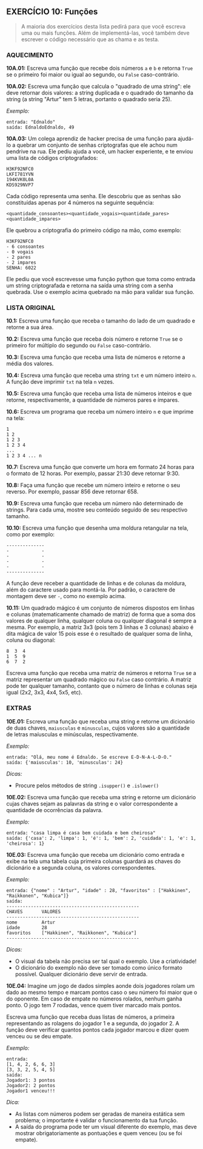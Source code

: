 ## EXERCÍCIO 10: Funções

> A maioria dos exercícios desta lista pedirá para que você escreva uma ou mais funções. Além de implementá-las, você também deve escrever o código necessário que as chama e as testa.

### AQUECIMENTO

**10A.01:** Escreva uma função que recebe dois números ```a``` e ```b``` e retorna ```True``` se o primeiro foi maior ou igual ao segundo, ou ```False``` caso-contrário.

**10A.02:** Escreva uma função que calcula o "quadrado de uma string": ele deve retornar dois valores: a string duplicada e o quadrado do tamanho da string (a string "Artur" tem 5 letras, portanto o quadrado seria 25).

_Exemplo:_

```
entrada: "Ednaldo"
saída: EdnaldoEdnaldo, 49
```

**10A.03:** Um colega aprendiz de hacker precisa de uma função para ajudá-lo a quebrar um conjunto de senhas criptografas que ele achou num pendrive na rua. Ele pediu ajuda a você, um hacker experiente, e te enviou uma lista de códigos criptografados:

```
H3KF92NFC0
LKFI781YVN
194KVK0L0A
KDS929NVP7
```

Cada código representa uma senha. Ele descobriu que as senhas são constituídas apenas por 4 números na seguinte sequência:

```
<quantidade_consoantes><quantidade_vogais><quantidade_pares><quantidade_impares>
```

Ele quebrou a criptografia do primeiro código na mão, como exemplo:

```
H3KF92NFC0
- 6 consoantes
- 0 vogais
- 2 pares
- 2 impares
SENHA: 6022
```

Ele pediu que você escrevesse uma função python que toma como entrada um string criptografada e retorna na saída uma string com a senha quebrada. Use o exemplo acima quebrado na mão para validar sua função.

### LISTA ORIGINAL

**10.1:** Escreva uma função que receba o tamanho do lado de um quadrado e retorne a sua área.

**10.2:** Escreva uma função que receba dois número e retorne ```True``` se o primeiro for múltiplo do segundo ou ```False``` caso-contrário.

**10.3:** Escreva uma função que receba uma lista de números e retorne a média dos valores.

**10.4:** Escreva uma função que receba uma string ```txt``` e um número inteiro ```n```. A função deve imprimir ```txt``` na tela ```n``` vezes.

**10.5:** Escreva uma função que receba uma lista de números inteiros e que retorne, respectivamente, a quantidade de números pares e ímpares.

**10.6:** Escreva um programa que receba um número inteiro ```n``` e que imprime na tela:

```
1
1 2
1 2 3
1 2 3 4
...
1 2 3 4 ... n
```

**10.7:** Escreva uma função que converte um hora em formato 24 horas para o formato de 12 horas. Por exemplo, passar 21:30 deve retornar 9:30.

**10.8:** Faça uma função que recebe um número inteiro e retorne o seu reverso. Por exemplo, passar 856 deve retornar 658.

**10.9:** Escreva uma função que receba um número não determinado de strings. Para cada uma, mostre seu conteúdo seguido de seu respectivo tamanho.

**10.10:** Escreva uma função que desenha uma moldura retangular na tela, como por exemplo:

```
--------------
-            -
-            -
-            -
-            -
--------------
```

A função deve receber a quantidade de linhas e de colunas da moldura, além do caractere usado para montá-la. Por padrão, o caractere de montagem deve ser ```-```, como no exemplo acima.

**10.11:** Um quadrado mágico é um conjunto de números dispostos em linhas e colunas (matematicamente chamado de matriz) de forma que a soma dos valores de qualquer linha, qualquer coluna ou qualquer diagonal é sempre a mesma. Por exemplo, a matriz 3x3 (pois tem 3 linhas e 3 colunas) abaixo é dita mágica de valor 15 pois esse é o resultado de qualquer soma de linha, coluna ou diagonal:

```
8  3  4 
1  5  9
6  7  2
```

Escreva uma função que receba uma matriz de números e retorna ```True``` se a matriz representar um quadrado mágico ou ```False``` caso contrário. A matriz pode ter qualquer tamanho, contanto que o número de linhas e colunas seja igual (2x2, 3x3, 4x4, 5x5, etc).

### EXTRAS

**10E.01:** Escreva uma função que receba uma string e retorne um dicionário de duas chaves, ```maiusculas``` e ```minusculas```, cujos valores são a quantidade de letras maíusculas e minúsculas, respectivamente.

_Exemplo:_

```
entrada: "Olá, meu nome é Ednaldo. Se escreve E-D-N-A-L-D-O."
saída: {'maiusculas': 10, 'minusculas': 24}
```

_Dicas:_

- Procure pelos métodos de string ```.isupper()``` e ```.islower()```

**10E.02:** Escreva uma função que receba uma string e retorne um dicionário cujas chaves sejam as palavras da string e o valor correspondente a quantidade de ocorrências da palavra.

_Exemplo:_

```
entrada: "casa limpa é casa bem cuidada e bem cheirosa"
saída: {'casa': 2, 'limpa': 1, 'é': 1, 'bem': 2, 'cuidada': 1, 'e': 1, 'cheirosa': 1}
```

**10E.03:** Escreva uma função que receba um dicionário como entrada e exibe na tela uma tabela cuja primeira colunas guardará as chaves do dicionário e a segunda coluna, os valores correspondentes.

_Exemplo:_

```
entrada: {"nome" : "Artur", "idade" : 28, "favoritos" : ["Hakkinen", "Raikkonen", "Kubica"]}
saída:
-------------------------------------------------
CHAVES       VALORES
-------------------------------------------------
nome         Artur
idade        28
favoritos    ["Hakkinen", "Raikkonen", "Kubica"]
-------------------------------------------------
```

_Dicas:_

- O visual da tabela não precisa ser tal qual o exemplo. Use a criatividade!
- O dicionário do exemplo não deve ser tomado como único formato possível. Qualquer dicionário deve servir de entrada.

**10E.04:** Imagine um jogo de dados simples aonde dois jogadores rolam um dado ao mesmo tempo e marcam pontos caso o seu número foi maior que o do oponente. Em caso de empate no números rolados, nenhum ganha ponto. O jogo tem 7 rodadas, vence quem tiver marcado mais pontos.

Escreva uma função que receba duas listas de números, a primeira representando as rolagens do jogador 1 e a segunda, do jogador 2. A função deve verificar quantos pontos cada jogador marcou e dizer quem venceu ou se deu empate.

_Exemplo:_

```
entrada:
[1, 4, 2, 6, 6, 3]
[3, 3, 2, 5, 4, 5]
saída:
Jogador1: 3 pontos
Jogador2: 2 pontos
Jogador1 venceu!!!
```

_Dica:_

- As listas com números podem ser geradas de maneira estática sem problema; o importante é validar o funcionamento da tua função.
- A saída do programa pode ter um visual diferente do exemplo, mas deve mostrar obrigatoriamente as pontuações e quem venceu (ou se foi empate).
